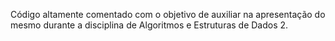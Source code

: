 Código altamente comentado com o objetivo de auxiliar na apresentação do mesmo durante a disciplina de Algoritmos e Estruturas de Dados 2.
